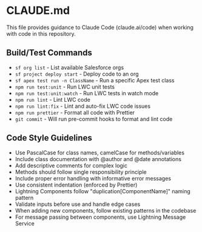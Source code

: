 # CLAUDE.md

This file provides guidance to Claude Code (claude.ai/code) when working with code in this repository.

## Build/Test Commands

- `sf org list` - List available Salesforce orgs
- `sf project deploy start` - Deploy code to an org
- `sf apex test run -n ClassName` - Run a specific Apex test class
- `npm run test:unit` - Run LWC unit tests
- `npm run test:unit:watch` - Run LWC tests in watch mode
- `npm run lint` - Lint LWC code
- `npm run lint:fix` - Lint and auto-fix LWC code issues
- `npm run prettier` - Format all code with Prettier
- `git commit` - Will run pre-commit hooks to format and lint code

## Code Style Guidelines

- Use PascalCase for class names, camelCase for methods/variables
- Include class documentation with @author and @date annotations
- Add descriptive comments for complex logic
- Methods should follow single responsibility principle
- Include proper error handling with informative error messages
- Use consistent indentation (enforced by Prettier)
- Lightning Components follow "duplication[ComponentName]" naming pattern
- Validate inputs before use and handle edge cases
- When adding new components, follow existing patterns in the codebase
- For message passing between components, use Lightning Message Service
